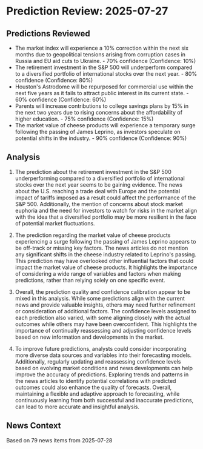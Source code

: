 # Prediction Review: 2025-07-27

## Predictions Reviewed

- The market index will experience a 10% correction within the next six months due to geopolitical tensions arising from corruption cases in Russia and EU aid cuts to Ukraine. - 70% confidence (Confidence: 10%)
- The retirement investment in the S&P 500 will underperform compared to a diversified portfolio of international stocks over the next year. - 80% confidence (Confidence: 80%)
- Houston's Astrodome will be repurposed for commercial use within the next five years as it fails to attract public interest in its current state. - 60% confidence (Confidence: 60%)
- Parents will increase contributions to college savings plans by 15% in the next two years due to rising concerns about the affordability of higher education. - 75% confidence (Confidence: 15%)
- The market value of cheese products will experience a temporary surge following the passing of James Leprino, as investors speculate on potential shifts in the industry. - 90% confidence (Confidence: 90%)

## Analysis

1. The prediction about the retirement investment in the S&P 500 underperforming compared to a diversified portfolio of international stocks over the next year seems to be gaining evidence. The news about the U.S. reaching a trade deal with Europe and the potential impact of tariffs imposed as a result could affect the performance of the S&P 500. Additionally, the mention of concerns about stock market euphoria and the need for investors to watch for risks in the market align with the idea that a diversified portfolio may be more resilient in the face of potential market fluctuations.

2. The prediction regarding the market value of cheese products experiencing a surge following the passing of James Leprino appears to be off-track or missing key factors. The news articles do not mention any significant shifts in the cheese industry related to Leprino's passing. This prediction may have overlooked other influential factors that could impact the market value of cheese products. It highlights the importance of considering a wide range of variables and factors when making predictions, rather than relying solely on one specific event.

3. Overall, the prediction quality and confidence calibration appear to be mixed in this analysis. While some predictions align with the current news and provide valuable insights, others may need further refinement or consideration of additional factors. The confidence levels assigned to each prediction also varied, with some aligning closely with the actual outcomes while others may have been overconfident. This highlights the importance of continually reassessing and adjusting confidence levels based on new information and developments in the market.

4. To improve future predictions, analysts could consider incorporating more diverse data sources and variables into their forecasting models. Additionally, regularly updating and reassessing confidence levels based on evolving market conditions and news developments can help improve the accuracy of predictions. Exploring trends and patterns in the news articles to identify potential correlations with predicted outcomes could also enhance the quality of forecasts. Overall, maintaining a flexible and adaptive approach to forecasting, while continuously learning from both successful and inaccurate predictions, can lead to more accurate and insightful analysis.

## News Context

Based on 79 news items from 2025-07-28

